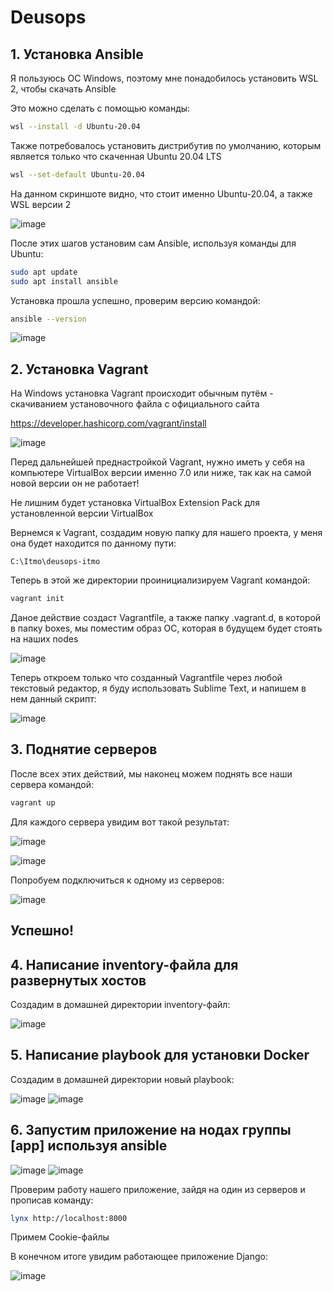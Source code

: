 # Deusops

## 1. Установка Ansible

Я пользуюсь ОС Windows, поэтому мне понадобилось установить WSL 2, чтобы скачать Ansible

Это можно сделать с помощью команды:

```bash
wsl --install -d Ubuntu-20.04
```
Также потребовалось установить дистрибутив по умолчанию, которым является только что скаченная Ubuntu 20.04 LTS

```bash
wsl --set-default Ubuntu-20.04
```

На данном скриншоте видно, что стоит именно Ubuntu-20.04, а также WSL версии 2

![image](https://github.com/user-attachments/assets/68ca1197-e3ef-4585-8f9f-1b43e9107ef4)

После этих шагов установим сам Ansible, используя команды для Ubuntu:

```bash
sudo apt update
sudo apt install ansible
```

Установка прошла успешно, проверим версию командой:

```bash
ansible --version
```

![image](https://github.com/user-attachments/assets/79104b35-41e6-455d-b3f2-b6a17d87941d)

## 2. Установка Vagrant

На Windows установка Vagrant происходит обычным путём - скачиванием установочного файла с официального сайта 

https://developer.hashicorp.com/vagrant/install

![image](https://github.com/user-attachments/assets/7ed8f625-ae18-4185-a989-be466825de00)

Перед дальнейшей преднастройкой Vagrant, нужно иметь у себя на компьютере VirtualBox версии именно 7.0 или ниже, так как на самой новой версии он не работает!

Не лишним будет установка VirtualBox Extension Pack для установленной версии VirtualBox

Вернемся к Vagrant, создадим новую папку для нашего проекта, у меня она будет находится по данному пути:

```
C:\Itmo\deusops-itmo
```

Теперь в этой же директории проинициализируем Vagrant командой:

```bash
vagrant init
```

Даное действие создаст Vagrantfile, а также папку .vagrant.d, в которой в папку boxes, мы поместим образ ОС, которая в будущем будет стоять на наших nodes

![image](https://github.com/user-attachments/assets/05c3094f-5fe7-4815-8d8c-81637174f2b7)

Теперь откроем только что созданный Vagrantfile через любой текстовый редактор, я буду использовать Sublime Text, и напишем в нем данный скрипт:

![image](https://github.com/user-attachments/assets/f20e1910-45d6-41a8-a4a1-c10ea674486c)

## 3. Поднятие серверов

После всех этих действий, мы наконец можем поднять все наши сервера командой:

```bash
vagrant up
```

Для каждого сервера увидим вот такой результат:

![image](https://github.com/user-attachments/assets/3719fac2-c69d-44da-97db-4dd31c9592ab)

![image](https://github.com/user-attachments/assets/da214746-9b93-43eb-a55c-cf463b7834e9)

Попробуем подключиться к одному из серверов:

![image](https://github.com/user-attachments/assets/85030bcd-a418-49a5-82c1-dfd8ca6f46f2)

## Успешно!

## 4. Написание inventory-файла для развернутых хостов

Создадим в домашней директории inventory-файл:

![image](https://github.com/user-attachments/assets/5d63a7b7-4f73-471e-9886-540f3c89fcae)

## 5. Написание playbook для установки Docker

Создадим в домашней директории новый playbook:

![image](https://github.com/user-attachments/assets/a902bebd-0f6b-4221-b21b-e9b40fdbd150)
![image](https://github.com/user-attachments/assets/936a1550-2543-418c-a301-c591d73f676b)

## 6. Запустим приложение на нодах группы [app] используя ansible

![image](https://github.com/user-attachments/assets/043797ab-2c5f-4213-9667-2074f9360935)
![image](https://github.com/user-attachments/assets/6684c821-2359-4850-a6ff-468fab1b24d4)

Проверим работу нашего приложение, зайдя на один из серверов и прописав команду:

```bash
lynx http://localhost:8000
```
Примем Cookie-файлы

В конечном итоге увидим работающее приложение Django:

![image](https://github.com/user-attachments/assets/5d49e5dd-7b43-440b-be70-d8e0e03adf2a)
